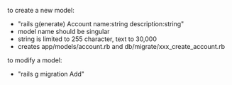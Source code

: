 to create a new model:
- "rails g(enerate) Account name:string description:string"
- model name should be singular
- string is limited to 255 character, text to 30,000
- creates app/models/account.rb and db/migrate/xxx_create_account.rb

to modify a model:
- "rails g migration Add"